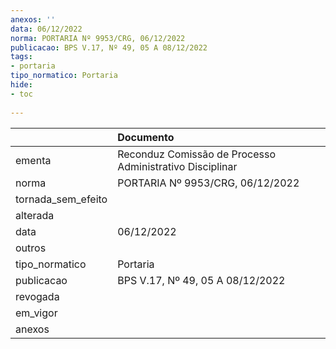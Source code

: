 ```yaml
---
anexos: ''
data: 06/12/2022
norma: PORTARIA Nº 9953/CRG, 06/12/2022
publicacao: BPS V.17, Nº 49, 05 A 08/12/2022
tags:
- portaria
tipo_normatico: Portaria
hide: 
- toc 
 
---
```


|                    | Documento                                                |
|:-------------------|:---------------------------------------------------------|
| ementa             | Reconduz Comissão de Processo Administrativo Disciplinar |
| norma              | PORTARIA Nº 9953/CRG, 06/12/2022                         |
| tornada_sem_efeito |                                                          |
| alterada           |                                                          |
| data               | 06/12/2022                                               |
| outros             |                                                          |
| tipo_normatico     | Portaria                                                 |
| publicacao         | BPS V.17, Nº 49, 05 A 08/12/2022                         |
| revogada           |                                                          |
| em_vigor           |                                                          |
| anexos             |                                                          |